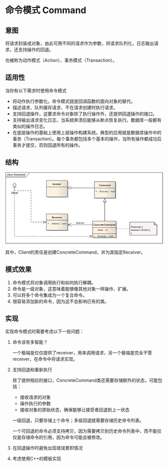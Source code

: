 # 命令模式 Command

## 意图
将请求封装成对象，由此可用不同的请求作为参数，将请求队列化，日志输出请求，还支持操作的回退。

也被称为动作模式（Action）、事务模式（Transaction）。

## 适用性
当你有以下需求时使用命令模式

* 将动作执行参数化。命令模式就是回调函数的面向对象的替代。
* 描述请求、队列缓存请求、不在请求创建时执行请求。
* 支持回退操作，这要求命令对象除了执行操作外，还提供回退操作的接口。
* 支持输出请求变化日志，当系统奔溃后能够从断点恢复执行。数据库一般都有类似的操作日志。
* 在底层操作的基础上使用上层操作构建系统。典型的应用就是数据库操作中的事务（Transaction）。每个事务都包括多个基本的操作，当所有操作都成功后事务才提交，否则回退所有的操作。

## 结构

![structure](./res/Command.png)

其中，Client的责任是创建ConcreteCommand，并为其指定Receiver。

## 模式效果

1. 命令模式将对象调用执行和如何执行解耦。
2. 命令是一级对象，这意味着能够像其他对象一样操作、扩展。
3. 可以将多个命令集成为一个复合命令。
4. 很容易添加新的命令，因为这不会影响已有的类。

## 实现
实现命令模式时需要考虑以下一些问题：

1. 命令该有多智能？

	一个极端是仅仅提供了receiver，用来调用请求，另一个极端是完全不管receiver，在命令中将请求实现。

2. 支持回退和重新执行

	除了提供相应的接口，ConcreteCommand类还需要存储额外的状态，可能包括：

	* 接收请求的对象
	* 操作执行的参数
	* 接收对象的原始状态，确保能够让接受者回退到上一状态

	一级回退，只要存储上个命令；多级回退就需要存储历史命令列表。
	
	一个可回退的命令必须支持拷贝，因为需要拷贝到历史命令列表中，而不能仅仅是存储命令的引用，因为命令可能会被修改。

3. 在回退操作时避免出现错误累积情况
4. 考虑使用C++的模板实现